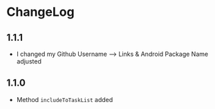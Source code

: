 # ChangeLog

## 1.1.1
- I changed my Github Username --> Links & Android Package Name adjusted

## 1.1.0
- Method `includeToTaskList` added
